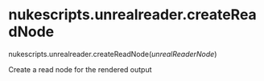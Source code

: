 # nukescripts.unrealreader.createReadNode
nukescripts.unrealreader.createReadNode(_unrealReaderNode_)

Create a read node for the rendered output